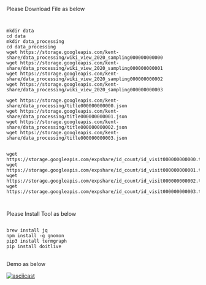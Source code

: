 Please Download File as below
<pre><code>

mkdir data
cd data
mkdir data_processing
cd data_processing
wget https://storage.googleapis.com/kent-share/data_processing/wiki_view_2020_sampling000000000000
wget https://storage.googleapis.com/kent-share/data_processing/wiki_view_2020_sampling000000000001
wget https://storage.googleapis.com/kent-share/data_processing/wiki_view_2020_sampling000000000002
wget https://storage.googleapis.com/kent-share/data_processing/wiki_view_2020_sampling000000000003

wget https://storage.googleapis.com/kent-share/data_processing/title000000000000.json
wget https://storage.googleapis.com/kent-share/data_processing/title000000000001.json
wget https://storage.googleapis.com/kent-share/data_processing/title000000000002.json
wget https://storage.googleapis.com/kent-share/data_processing/title000000000003.json


wget https://storage.googleapis.com/expshare/id_count/id_visit000000000000.txt
wget https://storage.googleapis.com/expshare/id_count/id_visit000000000001.txt
wget https://storage.googleapis.com/expshare/id_count/id_visit000000000002.txt
wget https://storage.googleapis.com/expshare/id_count/id_visit000000000003.txt


</code></pre>

Please Install Tool as below
<pre><code>
brew install jq
npm install -g gnomon
pip3 install termgraph
pip install doitlive
</code>
</pre>

Demo as below

[![asciicast](https://asciinema.org/a/e9L7XVn11fX7ZUVXAfoIywKjU.svg)](https://asciinema.org/a/e9L7XVn11fX7ZUVXAfoIywKjU)

